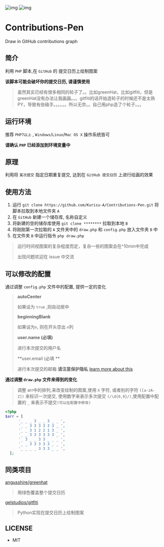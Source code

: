![](https://img.shields.io/badge/PHP-%5E7.0.0-blue.svg 'img')
![](https://img.shields.io/badge/OS-Windows%20%7C%20Linux%20%7C%20Mac%20OS%20X-green.svg 'img')
# Contributions-Pen
Draw in GitHub contributions graph

## 简介
利用 `PHP` 脚本,在 `GitHub` 的 提交日历上绘制图案

**该脚本可能会破坏你的提交日历, 请谨慎使用**

> 虽然其实已经有很多相同的轮子了。。比如greenHat，比如gitfiti，但是greenHat没有办法让我画画。。。gitfiti的话开始造轮子的时候还不是太熟PY，导致有些硌手。。。。。。所以无奈。。自己用php造了个轮子。。。

## 运行环境
推荐 `PHP7以上` , `Windows`/`Linux`/`Mac OS X` 操作系统皆可

**请确认 `PHP` 已经添加到环境变量中**

## 原理
利用将 `某次提交` 指定日期重复提交, 达到在 `GitHub 提交日历` 上进行绘画的效果

## 使用方法
1. 运行 `git clone https://github.com/Kurisu-A/Contributions-Pen.git` 将脚本拉取到本地文件夹 `A`
2. 在 `GitHub` 新建一个储存库, 名称自定义 
3. 将新建的空的储存库使用 `git clone ********` 拉取到本地 `B`
4. 将刚刚第一次拉取的 `A` 文件夹中的 `draw.php` 和 `config.php` 放入文件夹 `B` 中
5. 在文件夹 `B` 中运行指令 `php draw.php` 

> 运行时间视图案的复杂程度而定，复杂一些的图案会在^10min中完成
>
> 出现问题欢迎在 issue 中交流

## 可以修改的配置
通过调整 `config.php` 文件中的配置, 提供一定的变化

> **autoCenter**
>
> 如果设为 `true` ,则自动居中
>
> **beginningBlank**
>
> 如果设为`n`, 则在开头空出 `n`列
>
> **user.name (必填)**
>
> 进行本次提交的用户名
>
> **user.email (必填 **
>
> 进行本次提交的邮箱 **请注意保护隐私**
> [learn more about this](https://help.github.com/articles/why-are-my-contributions-not-showing-up-on-my-profile/)
>

**通过调整 `draw.php` 文件来得到的变化**

> 调整 arr中的排列,来改变绘制的图案,使用 `X` 字符, 或者别的字符 `([a-zA-Z])` 来标识一次提交, 使用数字来表示多次提交 `(/\d{0,9}/)`,使用配置中配置的 `_` 来表示不提交`(可以在配置中修改)`
>
```PHP
<?php
$arr = [
      '_ _ _ 3 _ _ 3 _ _ ',
      '_ _ 3 3 3 3 3 3 _ ',
      '_ _ 3 1 2 2 1 3 _ ',
      '_ _ 3 3 3 3 3 3 _ ',
      '_ 3 _ _ 3 3 _ _ _ ',
      '_ _ 3 3 3 3 3 _ _ ',
      '_ _ _ _ 3 3 3 _ _ ',
  ];
```
>

## 同类项目
[angusshire/greenhat](https://github.com/angusshire/greenhat)
> 用绿色覆盖整个提交日历

[gelstudios/gitfiti](https://github.com/gelstudios/gitfiti)
> Python实现在提交日历上绘制图案

## LICENSE
* MIT
